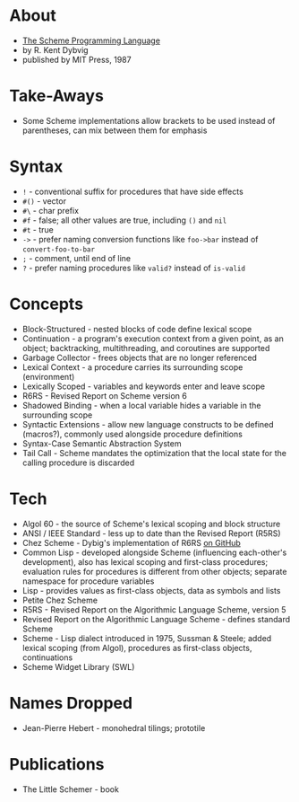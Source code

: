 
# About

* [The Scheme Programming Language](https://www.scheme.com/tspl3/)
* by R. Kent Dybvig
* published by MIT Press, 1987

# Take-Aways

* Some Scheme implementations allow brackets to be used instead of parentheses, can mix between them for emphasis

# Syntax

* `!` - conventional suffix for procedures that have side effects
* `#()` - vector
* `#\` - char prefix
* `#f` - false; all other values are true, including `()` and `nil`
* `#t` - true
* `->` - prefer naming conversion functions like `foo->bar` instead of `convert-foo-to-bar`
* `;` - comment, until end of line
* `?` - prefer naming procedures like `valid?` instead of `is-valid`

# Concepts

* Block-Structured - nested blocks of code define lexical scope
* Continuation - a program's execution context from a given point, as an object; backtracking, multithreading, and coroutines are supported
* Garbage Collector - frees objects that are no longer referenced
* Lexical Context - a procedure carries its surrounding scope (environment)
* Lexically Scoped - variables and keywords enter and leave scope
* R6RS - Revised Report on Scheme version 6
* Shadowed Binding - when a local variable hides a variable in the surrounding scope
* Syntactic Extensions - allow new language constructs to be defined (macros?), commonly used alongside procedure definitions
* Syntax-Case Semantic Abstraction System
* Tail Call - Scheme mandates the optimization that the local state for the calling procedure is discarded

# Tech

* Algol 60 - the source of Scheme's lexical scoping and block structure
* ANSI / IEEE Standard - less up to date than the Revised Report (R5RS)
* Chez Scheme - Dybig's implementation of R6RS [on GitHub](https://github.com/cisco/chezscheme)
* Common Lisp - developed alongside Scheme (influencing each-other's development), also has lexical scoping and first-class procedures; evaluation rules for procedures is different from other objects; separate namespace for procedure variables
* Lisp - provides values as first-class objects, data as symbols and lists
* Petite Chez Scheme
* R5RS - Revised Report on the Algorithmic Language Scheme, version 5
* Revised Report on the Algorithmic Language Scheme - defines standard Scheme
* Scheme - Lisp dialect introduced in 1975, Sussman & Steele; added lexical scoping (from Algol), procedures as first-class objects, continuations
* Scheme Widget Library (SWL)

# Names Dropped

* Jean-Pierre Hebert - monohedral tilings; prototile

# Publications

* The Little Schemer - book

